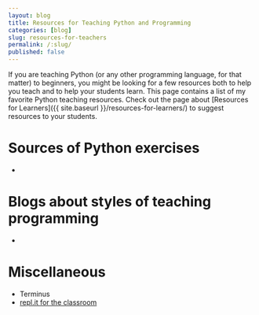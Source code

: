 ```yaml
---
layout: blog
title: Resources for Teaching Python and Programming
categories: [blog]
slug: resources-for-teachers
permalink: /:slug/
published: false
---
```


If you are teaching Python (or any other programming language, for that matter) to beginners, you might be looking for a few resources both to help you teach and to help your students learn. This page contains a list of my favorite Python teaching resources. Check out the page about [Resources for Learners]({{ site.baseurl }}/resources-for-learners/) to suggest resources to your students.

# Sources of Python exercises

*

# Blogs about styles of teaching programming

*

# Miscellaneous

* Terminus
* [repl.it for the classroom](https://repl.it/site/classrooms)
